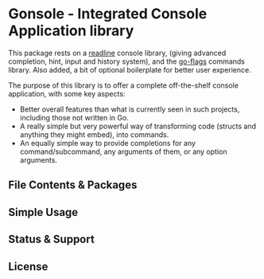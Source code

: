 
Gonsole - Integrated Console Application library
=========

This package rests on a [readline](https://github.com/maxlandon/readline) console library, (giving advanced completion, hint, input and history system), 
and the [go-flags](https://github.com/jessievdk/go-flags) commands library. Also added, a bit of optional boilerplate for better user experience.

The purpose of this library is to offer a complete off-the-shelf console application, with some key aspects: 
- Better overall features than what is currently seen in such projects, including those not written in Go.
- A really simple but very powerful way of transforming code (structs and anything they might embed), into commands.
- An equally simple way to provide completions for any command/subcommand, any arguments of them, or any option arguments.


## File Contents & Packages


## Simple Usage


## Status & Support 


## License
